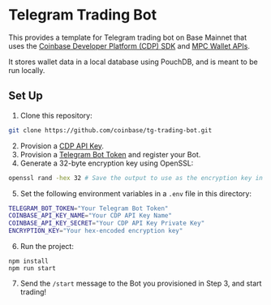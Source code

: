 # Telegram Trading Bot

This provides a template for Telegram trading bot on Base Mainnet that uses the
[Coinbase Developer Platform (CDP) SDK](https://docs.cdp.coinbase.com/cdp-sdk/docs/welcome)
and [MPC Wallet APIs](https://docs.cdp.coinbase.com/mpc-wallet/docs/welcome).

It stores wallet data in a local database using PouchDB, and is meant to be run locally.

## Set Up

1. Clone this repository:

```bash
git clone https://github.com/coinbase/tg-trading-bot.git
```

2. Provision a [CDP API Key](https://docs.cdp.coinbase.com/developer-platform/docs/cdp-keys).
3. Provision a [Telegram Bot Token](https://core.telegram.org/bots/tutorial) and register your Bot.
4. Generate a 32-byte encryption key using OpenSSL:

```bash
openssl rand -hex 32 # Save the output to use as the encryption key in Step 5.
```

5. Set the following environment variables in a `.env` file in this directory:

```bash
TELEGRAM_BOT_TOKEN="Your Telegram Bot Token"
COINBASE_API_KEY_NAME="Your CDP API Key Name"
COINBASE_API_KEY_SECRET="Your CDP API Key Private Key"
ENCRYPTION_KEY="Your hex-encoded encryption key"
```

6. Run the project:

```
npm install
npm run start
```

7. Send the `/start` message to the Bot you provisioned in Step 3, and start trading!
